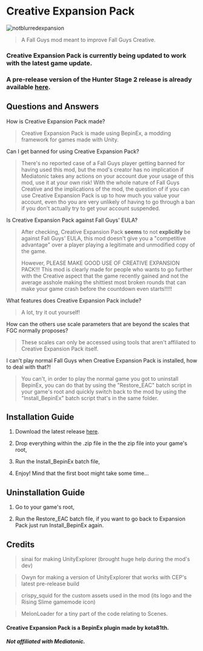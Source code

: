 # Creative Expansion Pack

![notblurredexpansion](https://github.com/kota69th/CreativeExpansionPack/assets/104696918/02653e44-fdf1-4140-8208-dfd12b9406c6)

> A Fall Guys mod meant to improve Fall Guys Creative.


### Creative Expansion Pack is currently being updated to work with the latest game update.
### A pre-release version of the Hunter Stage 2 release is already available [here](https://github.com/kota69th/CreativeExpansionPack/releases/tag/pre-release1).

## Questions and Answers

How is Creative Expansion Pack made?
> Creative Expansion Pack is made using BepinEx, a modding framework for games made with Unity.

Can I get banned for using Creative Expansion Pack?
> There's no reported case of a Fall Guys player getting banned for having used this mod, but the mod's creator has no implication if Mediatonic takes any actions on your account due your usage of this mod, use it at your own risk! With the whole nature of Fall Guys Creative and the implications of the mod, the question of if you can use Creative Expansion Pack is up to how much you value your account, even tho you are very unlikely of having to go through a ban if you don't actually try to get your account suspended.

Is Creative Expansion Pack against Fall Guys' EULA?
> After checking, Creative Expansion Pack **seems** to not **explicitly** be against Fall Guys' EULA, this mod doesn't give you a "competitive advantage" over a player playing a legitimate and unmodified copy of the game.‎
>
> However, PLEASE MAKE GOOD USE OF CREATIVE EXPANSION PACK!!! This mod is clearly made for people who wants to go further with the Creative aspect that the game recently gained and not the average asshole making the shittiest most broken rounds that can make your game crash before the countdown even starts!!!!!

What features does Creative Expansion Pack include?
> A lot, try it out yourself!

How can the others use scale parameters that are beyond the scales that FGC normally proposes?
> These scales can only be accessed using tools that aren't affiliated to Creative Expansion Pack itself.

I can't play normal Fall Guys when Creative Expansion Pack is installed, how to deal with that?!
> You can't, in order to play the normal game you got to uninstall BepinEx, you can do that by using the "Restore_EAC" batch script in your game's root and quickly switch back to the mod by using the "Install_BepinEx" batch script that's in the same folder.

## Installation Guide 

 1. Download the latest release [here](https://github.com/kota69th/CreativeExpansionPack/releases/tag/stable).
 
 2. Drop everything within the .zip file in the the zip file into your game's root,
 
 3. Run the Install_BepinEx batch file,
 
 4. Enjoy! Mind that the first boot might take some time...

## Uninstallation Guide 

1. Go to your game's root,

2. Run the Restore_EAC batch file, if you want to go back to Expansion Pack just run Install_BepinEx again.

## Credits

> sinai for making UnityExplorer (brought huge help during the mod's dev)

> Owyn for making a version of UnityExplorer that works with CEP's latest pre-release build

> crispy_squid for the custom assets used in the mod (its logo and the Rising Slime gamemode icon)

> MelonLoader for a tiny part of the code relating to Scenes.

#### Creative Expansion Pack is a BepinEx plugin made by kota81th.
##### Not affiliated with Mediatonic.
